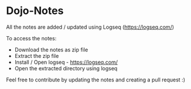 # Dojo-Notes

All the notes are added / updated using Logseq (https://logseq.com/)


To access the notes:
  - Download the notes as zip file
  - Extract the zip file
  - Install / Open logseq - https://logseq.com/
  - Open the extracted directory using logseq


Feel free to contribute by updating the notes and creating a pull request :)
